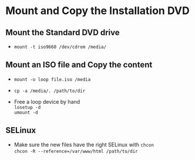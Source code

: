 # Mount and Copy the Installation DVD

## Mount the Standard DVD drive

- `mount -t iso9660 /dev/cdrom /media/`

## Mount an ISO file and Copy the content

- `mount -o loop file.iso /media`
- `cp -a /media/. /path/to/dir`  


- Free a loop device by hand  
  `losetup -d`  
  `umount -d`

## SELinux  

- Make sure the new files have the right SELinux with `chcon`  
  `chcon -R --reference=/var/www/html /path/to/dir`  
